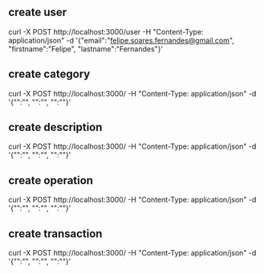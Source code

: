 ## create user

curl -X POST http://localhost:3000/user -H "Content-Type: application/json" -d '{"email":"felipe.soares.fernandes@gmail.com", "firstname":"Felipe", "lastname":"Fernandes"}'

## create category

curl -X POST http://localhost:3000/ -H "Content-Type: application/json" -d '{"":"", "":"", "":""}'

## create description

curl -X POST http://localhost:3000/ -H "Content-Type: application/json" -d '{"":"", "":"", "":""}'

## create operation

curl -X POST http://localhost:3000/ -H "Content-Type: application/json" -d '{"":"", "":"", "":""}'

## create transaction

curl -X POST http://localhost:3000/ -H "Content-Type: application/json" -d '{"":"", "":"", "":""}'
